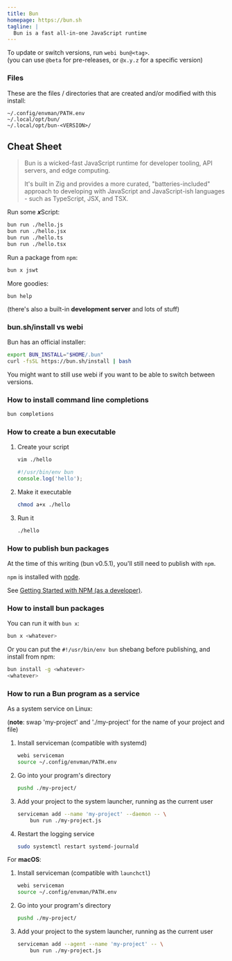 ```yaml
---
title: Bun
homepage: https://bun.sh
tagline: |
  Bun is a fast all-in-one JavaScript runtime
---
```


To update or switch versions, run `webi bun@<tag>`. \
(you can use `@beta` for pre-releases, or `@x.y.z` for a specific version)

### Files

These are the files / directories that are created and/or modified with this
install:

```text
~/.config/envman/PATH.env
~/.local/opt/bun/
~/.local/opt/bun-<VERSION>/
```

## Cheat Sheet

> Bun is a wicked-fast JavaScript runtime for developer tooling, API servers,
> and edge computing.
>
> It's built in Zig and provides a more curated, "batteries-included" approach
> to developing with JavaScript and JavaScript-ish languages - such as
> TypeScript, JSX, and TSX.

Run some <strong><em>x</em></strong>Script:

```sh
bun run ./hello.js
bun run ./hello.jsx
bun run ./hello.ts
bun run ./hello.tsx
```

Run a package from `npm`:

```sh
bun x jswt
```

More goodies:

```
bun help
```

(there's also a built-in **development server** and lots of stuff)

### bun<span>.</span>sh/install vs webi

Bun has an official installer:

```sh
export BUN_INSTALL="$HOME/.bun"
curl -fsSL https://bun.sh/install | bash
```

You might want to still use webi if you want to be able to switch between
versions.

### How to install command line completions

```sh
bun completions
```

### How to create a bun executable

1. Create your script
   ```sh
   vim ./hello
   ```
   ```js
   #!/usr/bin/env bun
   console.log('hello');
   ```
2. Make it executable
   ```sh
   chmod a+x ./hello
   ```
3. Run it
   ```sh
   ./hello
   ```

### How to publish bun packages

At the time of this writing (bun v0.5.1), you'll still need to publish with
`npm`.

`npm` is installed with [node](/node).

See
[Getting Started with NPM (as a developer)](https://gist.github.com/coolaj86/1318304).

### How to install bun packages

You can run it with `bun x`:

```sh
bun x <whatever>
```

Or you can put the `#!/usr/bin/env bun` shebang before publishing, and install
from npm:

```sh
bun install -g <whatever>
<whatever>
```

### How to run a Bun program as a service

As a system service on Linux:

(**note**: swap 'my-project' and './my-project' for the name of your project and
file)

1. Install serviceman (compatible with systemd)
   ```sh
   webi serviceman
   source ~/.config/envman/PATH.env
   ```
2. Go into your program's directory
   ```sh
   pushd ./my-project/
   ```
3. Add your project to the system launcher, running as the current user
   ```sh
   serviceman add --name 'my-project' --daemon -- \
       bun run ./my-project.js
   ```
4. Restart the logging service
   ```sh
   sudo systemctl restart systemd-journald
   ```

For **macOS**:

1. Install serviceman (compatible with `launchctl`)
   ```sh
   webi serviceman
   source ~/.config/envman/PATH.env
   ```
2. Go into your program's directory
   ```sh
   pushd ./my-project/
   ```
3. Add your project to the system launcher, running as the current user
   ```sh
   serviceman add --agent --name 'my-project' -- \
       bun run ./my-project.js
   ```
